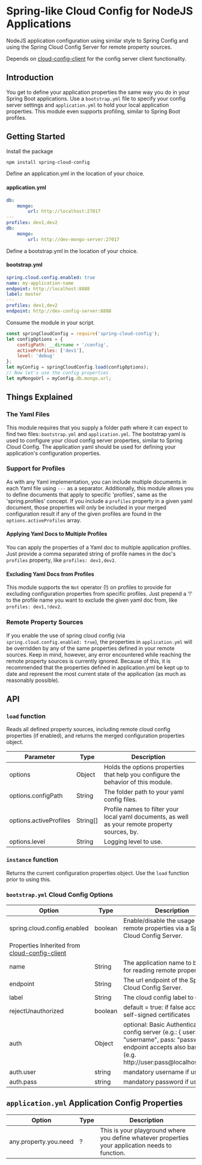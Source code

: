 # Spring-like Cloud Config for NodeJS Applications

NodeJS application configuration using similar style to Spring Config and using the Spring Cloud Config Server for remote property sources.

Depends on [cloud-config-client](https://www.npmjs.com/package/cloud-config-client) for the config server client functionality.

## Introduction

You get to define your application properties the same way you do in your Spring Boot applications. Use a `bootstrap.yml` file to specify your config server settings and `application.yml` to hold your local application properties. This module even supports profiling, similar to Spring Boot profiles.

## Getting Started

Install the package
```bash
npm install spring-cloud-config
```

Define an application.yml in the location of your choice.
#### application.yml
```yaml
db:
    mongo:
        url: http://localhost:27017
---
profiles: dev1,dev2
db:
    mongo:
        url: http://dev-mongo-server:27017
```

Define a bootstrap.yml in the location of your choice.
#### bootstrap.yml
```yaml
spring.cloud.config.enabled: true
name: my-application-name
endpoint: http://localhost:8888
label: master
---
profiles: dev1,dev2
endpoint: http://dev-config-server:8888
```

Consume the module in your script.
```javascript
const springCloudConfig = require('spring-cloud-config');
let configOptions = {
    configPath: __dirname + '/config',
    activeProfiles: ['dev1'],
    level: 'debug'
};
let myConfig = springCloudConfig.load(configOptions);
// Now let's use the config properties
let myMongoUrl = myConfig.db.mongo.url;
```

## Things Explained

### The Yaml Files

This module requires that you supply a folder path where it can expect to find two files: `bootstrap.yml` and `application.yml`. The bootstrap yaml is used to configure your cloud config server properties, similar to Spring Cloud Config. The application yaml should be used for defining your application's configuration properties.

### Support for Profiles

As with any Yaml implementation, you can include multiple documents in each Yaml file using `---` as a separator. Additionally, this module allows you to define documents that apply to specific 'profiles', same as the 'spring.profiles' concept. If you include a `profiles` property in a given yaml document, those properties will only be included in your merged configuration result if any of the given profiles are found in the `options.activeProfiles` array.  

#### Applying Yaml Docs to Multiple Profiles

You can apply the properties of a Yaml doc to multiple application profiles. Just provide a comma separated string of profile names in the doc's `profiles` property, like `profiles: dev1,dev2`.

#### Excluding Yaml Docs from Profiles

This module supports the `Not` operator (!) on profiles to provide for excluding configuration properties from specific profiles. Just prepend a '!' to the profile name you want to exclude the given yaml doc from, like `profiles: dev1,!dev2`.

### Remote Property Sources

If you enable the use of spring cloud config (via `spring.cloud.config.enabled: true`), the properties in `application.yml` will be overridden by any of the same properties defined in your remote sources. Keep in mind, however, any error encountered while reaching the remote property sources is currently ignored. Because of this, it is recommended that the properties defined in application.yml be kept up to date and represent the most current state of the application (as much as reasonably possible).

## API
### `load` function

Reads all defined property sources, including remote cloud config properties (if enabled), and returns the merged configuration properties object.

Parameter | Type | Description
--------- | ---- | -----------
options | Object | Holds the options properties that help you configure the behavior of this module.
options.configPath | String | The folder path to your yaml config files.
options.activeProfiles | String[] | Profile names to filter your local yaml documents, as well as your remote property sources, by.
options.level | String | Logging level to use.

### `instance` function

Returns the current configuration properties object. Use the `load` function prior to using this.

### `bootstrap.yml` Cloud Config Options
Option | Type | Description
------ | -------- | -----------
spring.cloud.config.enabled | boolean | Enable/disable the usage of remote properties via a Spring Cloud Config Server.
Properties Inherited from [cloud-config-client](https://www.npmjs.com/package/cloud-config-client) | | 
name | String | The application name to be used for reading remote properties.
endpoint | String | The url endpoint of the Spring Cloud Config Server.
label | String | The cloud config label to use.
rejectUnauthorized | boolean | default = true: if false accepts self-signed certificates
auth | Object | optional: Basic Authentication for config server (e.g.: { user: "username", pass: "password"}). endpoint accepts also basic auth (e.g. http://user:pass@localhost:8888).
auth.user | string | mandatory username if using auth
auth.pass | string | mandatory password if using auth

## `application.yml` Application Config Properties
Option | Type | Description
------ | -------- | -----------
any.property.you.need | ? | This is your playground where you define whatever properties your application needs to function.